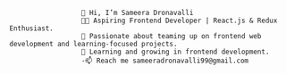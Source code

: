                       👋 Hi, I’m Sameera Dronavalli
                      👨‍💻 Aspiring Frontend Developer | React.js & Redux Enthusiast.
                      👀 Passionate about teaming up on frontend web development and learning-focused projects.
                      🌱 Learning and growing in frontend development.
                      -📫 Reach me sameeradronavalli99@gmail.com


<!---
SameeraDronavalli/SameeraDronavalli is a ✨ special ✨ repository because its `README.md` (this file) appears on your GitHub profile.
You can click the Preview link to take a look at your changes.
--->
